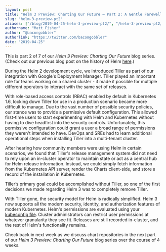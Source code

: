 ```yaml
---
layout: post
title: "Helm 3 Preview: Charting Our Future – Part 2: A Gentle Farewell to Tiller"
slug: "helm-3-preview-pt2"
aliases: ["/blog/2019-04-25-helm-3-preview-pt2/", "/helm-3-preview-pt2/"]
authorname: "Matt Fisher"
author: "@bacongobbler"
authorlink: "https://twitter.com/bacongobbler"
date: "2019-04-25"
---
```


This is part 2 of 7 of our *Helm 3 Preview: Charting Our Future* blog series. (Check out our previous blog post on the history of Helm [here](https://helm.sh/blog/helm-3-preview-pt1/).)

During the Helm 2 development cycle, we introduced Tiller as part of our integration with Google's Deployment Manager. Tiller played an important role for teams working on a shared cluster - it made it possible for multiple different operators to interact with the same set of releases.

With role-based access controls (RBAC) enabled by default in Kubernetes 1.6, locking down Tiller for use in a production scenario became more difficult to manage. Due to the vast number of possible security policies, our stance was to provide a permissive default configuration. This allowed first-time users to start experimenting with Helm and Kubernetes without having to dive headfirst into the security controls. Unfortunately, this permissive configuration could grant a user a broad range of permissions they weren't intended to have. DevOps and SREs had to learn additional operational steps when installing Tiller into a multi-tenant cluster.

After hearing how community members were using Helm in certain scenarios, we found that Tiller's release management system did not need to rely upon an in-cluster operator to maintain state or act as a central hub for Helm release information. Instead, we could simply fetch information from the Kubernetes API server, render the Charts client-side, and store a record of the installation in Kubernetes.

Tiller’s primary goal could be accomplished without Tiller, so one of the first decisions we made regarding Helm 3 was to completely remove Tiller.

With Tiller gone, the security model for Helm is radically simplified. Helm 3 now supports all the modern security, identity, and authorization features of modern Kubernetes. Helm's permissions are evaluated using your [kubeconfig file](https://kubernetes.io/docs/concepts/configuration/organize-cluster-access-kubeconfig/). Cluster administrators can restrict user permissions at whatever granularity they see fit. Releases are still recorded in-cluster, and the rest of Helm's functionality remains.

Check back in next week as we discuss chart repositories in the next part of our *Helm 3 Preview: Charting Our Future* blog series over the course of 4 weeks.
 
